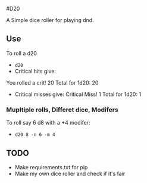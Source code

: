#D20 

A Simple dice roller for playing dnd.

## Use
To roll a d20
* `d20`
* Critical hits give:

You rolled a crit! 20
Total for 1d20:
20

* Critical misses give:
Critical Miss! 1
Total for 1d20:
1

### Mupltiple rolls, Differet dice, Modifers
To roll say 6 d8 with a +4 modifer:

* `d20 8 -n 6 -m 4`

## TODO
* Make requirements.txt for pip
* Make my own dice roller and check if it's fair
